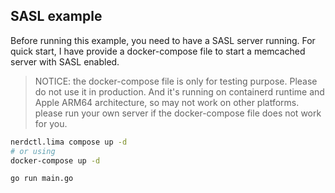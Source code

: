 ## SASL example

Before running this example, you need to have a SASL server running. For quick start, I have provide a docker-compose file to
start a memcached server with SASL enabled.

> NOTICE: the docker-compose file is only for testing purpose. Please do not use it in production.
> And it's running on containerd runtime and Apple ARM64 architecture, so may not work on other platforms.
> please run your own server if the docker-compose file does not work for you.


```bash
nerdctl.lima compose up -d
# or using
docker-compose up -d

go run main.go
```
